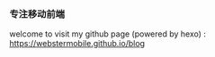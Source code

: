 ### 专注移动前端
welcome to visit my github page (powered by hexo) : https://webstermobile.github.io/blog
